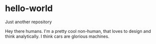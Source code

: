# hello-world
Just another repository

Hey there humans. I'm a pretty cool non-human, that loves to design and think analytically. 
I think cars are glorious machines.
